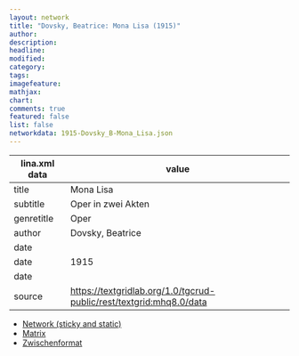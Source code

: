 ```yaml
---
layout: network
title: "Dovsky, Beatrice: Mona Lisa (1915)"
author:
description:
headline:
modified:
category:
tags:
imagefeature: 
mathjax: 
chart: 
comments: true
featured: false
list: false
networkdata: 1915-Dovsky_B-Mona_Lisa.json
---
```

lina.xml data  | value
------------- | -------------
title|Mona Lisa
subtitle|Oper in zwei Akten
genretitle|Oper
author|Dovsky, Beatrice
date|
date|1915
date|
source|https://textgridlab.org/1.0/tgcrud-public/rest/textgrid:mhq8.0/data


* [Network (sticky and static)](/network352)
* [Matrix](/matrix352)
* [Zwischenformat](/lina352 )
